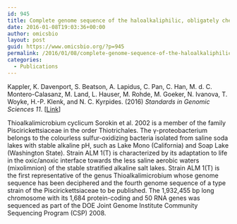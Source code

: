 ```yaml
---
id: 945
title: Complete genome sequence of the haloalkaliphilic, obligately chemolithoautotrophic thiosulfate and sulfide-oxidizing gamma-proteobacterium Thioalkalimicrobium cyclicum type strain ALM 1 (DSM 14477(T))
date: 2016-01-08T19:03:36+00:00
author: omicsbio
layout: post
guid: https://www.omicsbio.org/?p=945
permalink: /2016/01/08/complete-genome-sequence-of-the-haloalkaliphilic-obligately-chemolithoautotrophic-thiosulfate-and-sulfide-oxidizing-gamma-proteobacterium-thioalkalimicrobium-cyclicum-type-strain-alm-1-dsm-14477t/
categories:
  - Publications
---
```

Kappler, K. Davenport, S. Beatson, A. Lapidus, C. Pan, C. Han, M. d. C. Montero-Calasanz, M. Land, L. Hauser, M. Rohde, M. Goeker, N. Ivanova, T. Woyke, H.-P. Klenk, and N. C. Kyrpides. (2016) _Standards in Genomic Sciences_ _11_. [[Link](https://www.ncbi.nlm.nih.gov/pmc/articles/PMC4891895/)]

Thioalkalimicrobium cyclicum Sorokin et al. 2002 is a member of the family Piscirickettsiaceae in the order Thiotrichales. The γ-proteobacterium belongs to the colourless sulfur-oxidizing bacteria isolated from saline soda lakes with stable alkaline pH, such as Lake Mono (California) and Soap Lake (Washington State). Strain ALM 1(T) is characterized by its adaptation to life in the oxic/anoxic interface towards the less saline aerobic waters (mixolimnion) of the stable stratified alkaline salt lakes. Strain ALM 1(T) is the first representative of the genus Thioalkalimicrobium whose genome sequence has been deciphered and the fourth genome sequence of a type strain of the Piscirickettsiaceae to be published. The 1,932,455 bp long chromosome with its 1,684 protein-coding and 50 RNA genes was sequenced as part of the DOE Joint Genome Institute Community Sequencing Program (CSP) 2008.